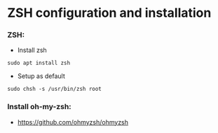 # ZSH configuration and installation

### ZSH:

* Install zsh
```console
sudo apt install zsh
```
* Setup as default
```console
sudo chsh -s /usr/bin/zsh root
```


### Install oh-my-zsh:

* https://github.com/ohmyzsh/ohmyzsh

